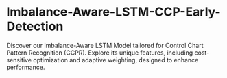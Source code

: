 # Imbalance-Aware-LSTM-CCP-Early-Detection
Discover our Imbalance-Aware LSTM Model tailored for Control Chart Pattern Recognition (CCPR). Explore its unique features, including cost-sensitive optimization and adaptive weighting, designed to enhance performance.
